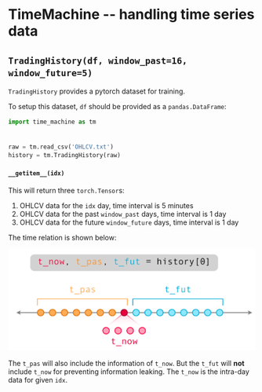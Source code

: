 # TimeMachine -- handling time series data

## `TradingHistory(df, window_past=16, window_future=5)`

`TradingHistory` provides a pytorch dataset for training.

To setup this dataset, `df` should be provided as a `pandas.DataFrame`:

```python
import time_machine as tm


raw = tm.read_csv('OHLCV.txt')
history = tm.TradingHistory(raw)
```

#### `__getitem__(idx)`

This will return three `torch.Tensor`s:

1. OHLCV data for the `idx` day, time interval is 5 minutes
2. OHLCV data for the past `window_past` days, time interval is 1 day
3. OHLCV data for the future `window_future` days, time interval is 1 day

The time relation is shown below:

![](./figures/timemachine.png)

The `t_pas` will also include the information of `t_now`. But the `t_fut` will **not** include `t_now` for preventing information leaking. The `t_now` is the intra-day data for given `idx`.